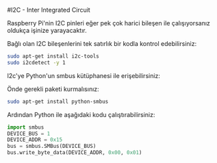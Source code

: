 #I2C - Inter Integrated Circuit

Raspberry Pi'nin I2C pinleri eğer pek çok harici bileşen ile çalışıyorsanız oldukça işinize yarayacaktır.

Bağlı olan I2C bileşenlerini tek satırlık bir kodla kontrol edebilirsiniz:

```bash
sudo apt-get install i2c-tools
sudo i2cdetect -y 1
```

I2c'ye Python'un smbus kütüphanesi ile erişebilirsiniz:

Önde gerekli paketi kurmalısınız:

```bash
sudo apt-get install python-smbus
```

Ardından Python ile aşağıdaki kodu çalıştırabilirsiniz:

```python
import smbus
DEVICE_BUS = 1
DEVICE_ADDR = 0x15
bus = smbus.SMBus(DEVICE_BUS)
bus.write_byte_data(DEVICE_ADDR, 0x00, 0x01)
```